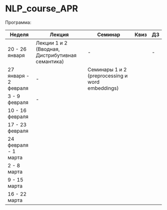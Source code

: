 # NLP_course_APR


Программа:


| Неделя  | Лекция | Семинар | Квиз | ДЗ |
| ------------- | ------------- | ------------- | ------------- | ------------- | 
|  20 - 26 января |  Лекции 1 и 2 (Вводная, Дистрибутивная семантика) | - |  | -
|  27 января - 2 февраля |  - | Семинары 1 и 2 (preprocessing и word embeddings) |  | 
|  3 - 9 февраля |  - |  |  | 
|  10 - 16 февраля  |   |  |  | 
|  17 - 23 февраля |   |  |  | 
|  24 февраля - 1 марта |   |  |  | 
|  2 - 8 марта |   |  |  | 
|  9 - 15 марта |   |  |  | 
|  16 - 22 марта |   |  |  | 


